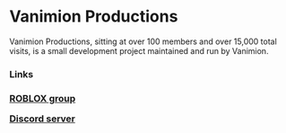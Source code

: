 <h1> Vanimion Productions</h1>
<p>Vanimion Productions, sitting at over 100 members and over 15,000 total visits, is a small development project maintained and run by Vanimion.</p>

<h3> Links <h3>
<a href="https://www.roblox.com/groups/4749990/Vanimion-Productions#!/about"> ROBLOX group </a>
  
<a href="https://discord.com/invite/QCtaF2Y"> Discord server </a>
